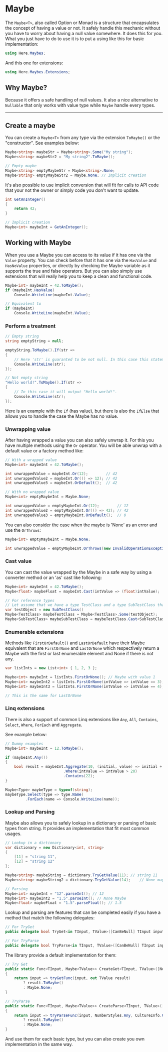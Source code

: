 # Maybe

The `Maybe<T>`, also called Option or Monad is a structure that encapsulates the concept of having a value or not. 
It safely handle this mechanic without you have to worry about having a null value somewhere. It does this for you.
What you just have to do to use it is to put a using like this for basic implementation:

```csharp
using Here.Maybes;
```

And this one for extensions:

```csharp
using Here.Maybes.Extensions;
```

## Why Maybe?

Because it offers a safe handling of null values. It also a nice alternative to `Nullable` that only works with value type while `Maybe` handle every types.

---

## Create a maybe

You can create a `Maybe<T>` from any type via the extension `ToMaybe()` or the "constructor".
See examples below:

```csharp
Maybe<string> maybeStr = Maybe<string>.Some("My string");
Maybe<string> maybeStr2 = "My string2".ToMaybe();

// Empty maybe
Maybe<string> emptyMaybeStr = Maybe<string>.None;
Maybe<string> emptyMaybeStr2 = Maybe.None; // Implicit creation
```

It's also possible to use implicit conversion that will fit for calls to API code that your not the owner or simply code you don't want to update.

```csharp
int GetAnInteger()
{
    return 42;
}

// Implicit creation
Maybe<int> maybeInt = GetAnInteger();
```

## Working with Maybe

When you use a Maybe you can access to its value if it has one via the `Value` property. You can check before that it has one via the `HasValue` and `HasNoValue` properties, or directly by checking the Maybe variable as it supports the true and false operators.
But you can also simply use extensions that will really help you to keep a clean and functional code.

```csharp
Maybe<int> maybeInt = 42.ToMaybe();
if (maybeInt.HasValue)
    Console.WriteLine(maybeInt.Value);

// Equivalent to
if (maybeInt)
    Console.WriteLine(maybeInt.Value);
```

### Perform a treatment

```csharp
// Empty string
string emptyString = null;

emptyString.ToMaybe().If(str =>
{
    // Here 'str' is guaranted to be not null. In this case this statement will never be called.
    Console.WriteLine(str);
});

// Not empty string
"Hello world!".ToMaybe().If(str =>
{
    // In this case it will output "Hello world!".
    Console.WriteLine(str);
});
```

Here is an example with the `If` (has value), but there is also the `IfElse` that allows you to handle the case the Maybe has no value.

### Unwrapping value

After having wrapped a value you can also safely unwrap it. For this you have multiple methods using the `Or` operator.
You will be able unwrap with a default value or a factory method like:

```csharp
// With a wrapped value
Maybe<int> maybeInt = 42.ToMaybe();

int unwrappedValue = maybeInt.Or(12);        // 42
int unwrappedValue2 = maybeInt.Or(() => 12); // 42
int unwrappedValue3 = maybeInt.OrDefault();  // 42

// With no wrapped value
Maybe<int> emptyMaybeInt = Maybe.None;

int unwrappedValue = emptyMaybeInt.Or(12);        // 12
int unwrappedValue2 = emptyMaybeInt.Or(() => 42); // 42
int unwrappedValue3 = emptyMaybeInt.OrDefault();  // 0
```

You can also consider the case when the maybe is 'None' as an error and use the `OrThrows`:

```csharp
Maybe<int> emptyMaybeInt = Maybe.None;

int unwrappedValue = emptyMaybeInt.OrThrows(new InvalidOperationException()); // Throws
```

### Cast value

You can cast the value wrapped by the Maybe in a safe way by using a converter method or an 'as' cast like following:

```csharp
Maybe<int> maybeInt = 42.ToMaybe();
Maybe<float> maybeFloat = maybeInt.Cast(intValue => (float)intValue);

// For reference types
// Let assume that we have a type TestClass and a type SubTestClass that inherits from TestClass
var testObject = new SubTestClass()
Maybe<TestClass> maybeTestClass = Maybe<TestClass>.Some(testObject);
Maybe<SubTestClass> maybeSubTestClass = maybeTestClass.Cast<SubTestClass>();
```

### Enumerable extensions

Methods like `FirstOrDefault()` and `LastOrDefault` have their Maybe equivalent that are `FirstOrNone` and `LastOrNone` which respectively return a Maybe with the first or last enumerable element and None if there is not any.

```csharp
var listInts = new List<int> { 1, 2, 3 };

Maybe<int> maybeInt = listInts.FirstOrNone(); // Maybe with value 1
Maybe<int> maybeInt2 = listInts.FirstOrNone(intValue => intValue == 3); // Maybe with value 3
Maybe<int> maybeInt3 = listInts.FirstOrNone(intValue => intValue == 4); // None Maybe

// This is the same for LastOrNone
```

### Linq extensions

There is also a support of common Linq extensions like `Any`, `All`, `Contains`, `Select`, `Where`, `ForEach` and `Aggregate`.

See example below:

```csharp
// Dummy examples
Maybe<int> maybeInt = 12.ToMaybe();

if (maybeInt.Any())
{
    bool result = maybeInt.Aggregate(10, (initial, value) => initial + value) // 22
                          .Where(intValue => intValue > 20)                   // Is true
                          .Contains(22);                                      // Is true
}

Maybe<Type> maybeType = typeof(string);
maybeType.Select(type => type.Name)
         .ForEach(name => Console.WriteLine(name));
```

### Lookup and Parsing

Maybe also allows you to safely lookup in a dictionary or parsing of basic types from string. It provides an implementation that fit most common usages.

```csharp
// Lookup in a dictionary
var dictionary = new Dictionary<int, string>
{
    [11] = "string 11",
    [12] = "string 12"
};

Maybe<string> maybeString = dictionary.TryGetValue(11);	// string 11
Maybe<string> maybeString2 = dictionary.TryGetValue(14);	// None maybe

// Parsing
Maybe<int> maybeInt = "12".parseInt(); // 12
Maybe<int> maybeInt2 = "1.5".parseInt(); // None Maybe
Maybe<float> maybeFloat = "1.5".parseFloat(); // 1.5
```

Lookup and parsing are features that can be completed easily if you have a method that match the following delegates:

```csharp
// For TryGet
public delegate bool TryGet<in TInput, TValue>([CanBeNull] TInput input, out TValue value);

// For TryParse
public delegate bool TryParse<in TInput, TValue>([CanBeNull] TInput input, NumberStyles style, IFormatProvider culture, out TValue value);
````

The library provide a default implementation for them:

```csharp
// Try Get
public static Func<TInput, Maybe<TValue>> CreateGet<TInput, TValue>([NotNull] TryGet<TInput, TValue> tryGetFunc)
{
    return input => tryGetFunc(input, out TValue result)
        ? result.ToMaybe()
        : Maybe.None;
}

// TryParse
public static Func<TInput, Maybe<TValue>> CreateParse<TInput, TValue>([NotNull] TryParse<TInput, TValue> tryParseFunc)
{
    return input => tryParseFunc(input, NumberStyles.Any, CultureInfo.CreateSpecificCulture("en-US"), out TValue result)
        ? result.ToMaybe()
        : Maybe.None;
}
```

And use them for each basic type, but you can also create you own implementation in the same way.